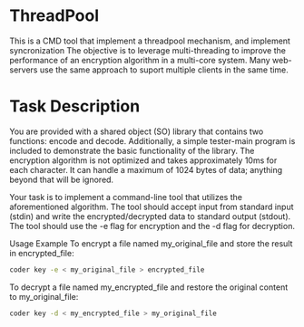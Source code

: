 # ThreadPool
This is a CMD tool that implement a threadpool mechanism, and implement syncronization 
The objective is to leverage multi-threading to improve the performance of an encryption algorithm in a multi-core system.
Many web-servers use the same approach to suport multiple clients in the same time.

# Task Description
You are provided with a shared object (SO) library that contains two functions: encode and decode. Additionally, a simple tester-main program is included to demonstrate the basic functionality of the library. The encryption algorithm is not optimized and takes approximately 10ms for each character. It can handle a maximum of 1024 bytes of data; anything beyond that will be ignored.

Your task is to implement a command-line tool that utilizes the aforementioned algorithm. The tool should accept input from standard input (stdin) and write the encrypted/decrypted data to standard output (stdout). The tool should use the -e flag for encryption and the -d flag for decryption.


Usage Example
To encrypt a file named my_original_file and store the result in encrypted_file:
```bash
coder key -e < my_original_file > encrypted_file
```

To decrypt a file named my_encrypted_file and restore the original content to my_original_file:
```bash
coder key -d < my_encrypted_file > my_original_file
```